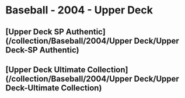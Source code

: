 # Baseball - 2004 - Upper Deck
## [Upper Deck SP Authentic](/collection/Baseball/2004/Upper Deck/Upper Deck-SP Authentic)
## [Upper Deck Ultimate Collection](/collection/Baseball/2004/Upper Deck/Upper Deck-Ultimate Collection)
